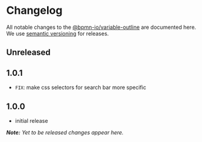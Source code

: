 # Changelog

All notable changes to the [@bpmn-io/variable-outline](https://github.com/bpmn-io/variable-outline) are documented here. We use [semantic versioning](http://semver.org/) for releases.

## Unreleased

## 1.0.1

* `FIX`: make css selectors for search bar more specific

## 1.0.0

* initial release

___Note:__ Yet to be released changes appear here._

